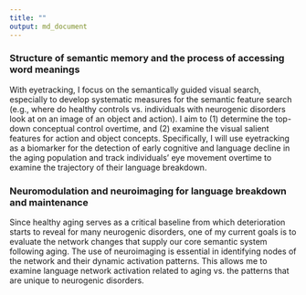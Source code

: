 ```yaml
---
title: ""
output: md_document
---
```


### Structure of semantic memory and the process of accessing word meanings
With eyetracking, I focus on the semantically guided visual search, especially to develop systematic measures for the semantic feature search (e.g., where do healthy controls vs. individuals with neurogenic disorders look at on an image of an object and action).  I aim to (1) determine the top-down conceptual control overtime, and (2) examine the visual salient features for action and object concepts. Specifically, I will use eyetracking as a biomarker for the detection of early cognitive and language decline in the aging population and track individuals’ eye movement overtime to examine the trajectory of their language breakdown. 


### Neuromodulation and neuroimaging for language breakdown and maintenance
Since healthy aging serves as a critical baseline from which deterioration starts to reveal for many neurogenic disorders, one of my current goals is to evaluate the network changes that supply our core semantic system following aging.  The use of neuroimaging is essential in identifying nodes of the network and their dynamic activation patterns. This allows me to examine language network activation related to aging vs. the patterns that are unique to neurogenic disorders.
